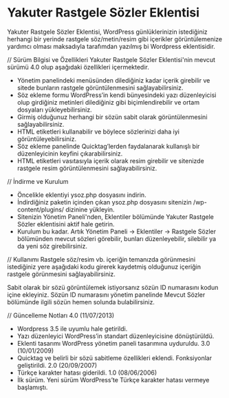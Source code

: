 Yakuter Rastgele Sözler Eklentisi
=================================

Yakuter Rastgele Sözler Eklentisi, WordPress günlüklerinizin istediğiniz herhangi bir yerinde rastgele söz/metin/resim gibi içerikler görüntülemenize yardımcı olması maksadıyla tarafımdan yazılmış bi Wordpress eklentisidir.

// Sürüm Bilgisi ve Özellikleri
Yakuter Rastgele Sözler Eklentisi'nin mevcut sürümü 4.0 olup aşağıdaki özellikleri içermektedir.

* Yönetim panelindeki menüsünden dilediğiniz kadar içerik girebilir ve sitede bunların rastgele görüntülenmesini sağlayabilirsiniz.
* Söz ekleme formu WordPress’in kendi bünyesindeki yazı düzenleyicisi olup girdiğiniz metinleri dilediğiniz gibi biçimlendirebilir ve ortam dosyaları yükleyebilirsiniz.
* Girmiş olduğunuz herhangi bir sözün sabit olarak görüntülenmesini sağlayabilirsiniz.
* HTML etiketleri kullanabilir ve böylece sözlerinizi daha iyi görüntüleyebilirsiniz.
* Söz ekleme panelinde Quicktag’lerden faydalanarak kullanışlı bir düzenleyicinin keyfini çıkarabilirsiniz.
* HTML etiketleri vasıtasıyla içerik olarak resim girebilir ve sitenizde rastgele resim görüntülenmesini sağlayabilirsiniz.

// İndirme ve Kurulum
* Öncelikle eklentiyi ysoz.php dosyasını indirin.
* İndirdiğiniz paketin içinden çıkan ysoz.php dosyasını sitenizin /wp-content/plugins/ dizinine yükleyin.
* Sitenizin Yönetim Paneli'nden, Eklentiler bölümünde Yakuter Rastgele Sözler eklentisini aktif hale getirin.
* Kurulum bu kadar. Artık Yönetim Paneli -> Eklentiler -> Rastgele Sözler bölümünden mevcut sözleri görebilir, bunları düzenleyebilir, silebilir ya da yeni söz girebilirsiniz.

// Kullanımı
Rastgele söz/resim vb. içeriğin temanızda görünmesini istediğiniz yere aşağıdaki kodu girerek kaydetmiş olduğunuz içeriğin rastgele görünmesini sağlayabilirsiniz.

<?php ysoz(); ?>

Sabit olarak bir sözü görüntülemek istiyorsanız sözün ID numarasını kodun içine ekleyiniz. Sözün ID numarasını yönetim panelinde Mevcut Sözler bölümünde ilgili sözün hemen solunda bulabilirsiniz. 

<?php ysoz('9'); ?>

// Güncelleme Notları
4.0 (11/07/2013)
* Wordpress 3.5 ile uyumlu hale getirildi.
* Yazı düzenleyici WordPress’in standart düzenleyicisine dönüştürüldü.
* Eklenti tasarımı WordPress yönetim paneli tasarımına uyduruldu.
3.0 (10/01/2009)
* Quicktag ve belirli bir sözü sabitleme özellikleri eklendi. Fonksiyonlar geliştirildi.
2.0 (20/09/2007)
* Türkçe karakter hatası giderildi.
1.0 (08/06/2006)
* İlk sürüm. Yeni sürüm WordPress’te Türkçe karakter hatası vermeye başlamıştı.

